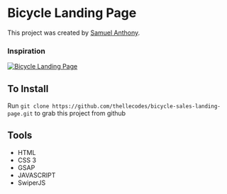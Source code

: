 # Bicycle Landing Page

This project was created by [Samuel Anthony](https://twitter.com/sam1an).

### Inspiration
[![Bicycle Landing Page](https://assets.materialup.com/uploads/0b577407-f55f-402f-9840-e5932748c32f/preview.png)](https://www.uplabs.com/posts/bicycle-landing-page-c49a563c-ffcc-4f78-8a18-63b2a10bdccc)


## To Install
Run `git clone https://github.com/thellecodes/bicycle-sales-landing-page.git` to grab this project from github

## Tools

- HTML
- CSS 3
- GSAP
- JAVASCRIPT
- SwiperJS
